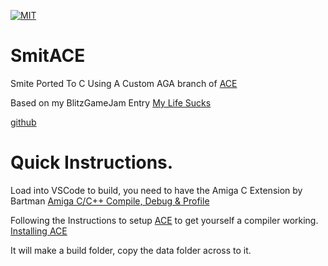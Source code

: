 [![MIT][license-shield]][license-text]
# SmitACE

Smite Ported To C
Using A Custom AGA branch of [ACE](https://github.com/Vairn/ACE/tree/AGA)

Based on my BlitzGameJam Entry [My Life Sucks](https://vairn.itch.io/my-life-sucks)

[github](https://github.com/Vairn/Smite/tree/PostJam)
# Quick Instructions.
Load into VSCode to build, you need to have the Amiga C Extension by Bartman 
[Amiga C/C++ Compile, Debug & Profile](https://marketplace.visualstudio.com/items?itemName=BartmanAbyss.amiga-debug)

Following the Instructions to setup [ACE](https://github.com/AmigaPorts/ACE) to get yourself a compiler working. 
[Installing ACE](https://github.com/AmigaPorts/ACE/blob/master/docs/installing/compiler.md)

It will make a build folder, copy the data folder across to it.

[license-text]: https://opensource.org/license/mit/
[license-shield]: https://img.shields.io/badge/license-MIT-brightgreen
